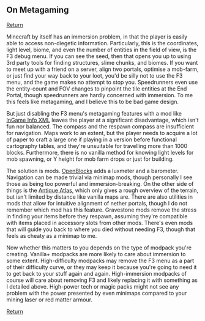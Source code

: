 ## On Metagaming

[Return](../main)

Minecraft by itself has an immersion problem, in that the player is easily able to access non-diegetic information. Particularly, this is the coordinates, light level, biome, and even the number of entities in the field of view,  is the F3 debug menu. If you can see the seed, then that opens you up to using 3rd party tools for finding structures, slime chunks, and biomes. If you want to meet up with a friend on a server, align two portals, optimise a mob-farm, or just find your way back to your loot, you'd be silly not to use the F3 menu, and the game makes no attempt to stop you. Speedrunners even use the entity-count and FOV changes to pinpoint the tile entities at the End Portal, though speedrunners are hardly concerned with immersion. To me this feels like metagaming, and I believe this to be bad game design.

But just disabling the F3 menu's metagaming features with a mod like [InGame Info XML](https://www.curseforge.com/minecraft/mc-mods/ingame-info-xml) leaves the player at a significant disadvantage, which isn't fun nor balanced. The compass and the respawn compass are insufficient for navigation. Maps work to an extent, but the player needs to acquire a lot of paper to craft a large one if playing in a version before functional cartography tables, and they're unsuitable for travelling more than 1000 blocks. Furthermore, there is no vanilla method for knowing light levels for mob spawning, or Y height for mob farm drops or just for building.

The solution is mods. [OpenBlocks](https://www.curseforge.com/minecraft/mc-mods/openblocks) adds a luxmeter and a barometer. Navigation can be made trivial via minimap mods, though personally I see those as being too powerful and immersion-breaking. On the other side of things is the [Antique Atlas](https://www.curseforge.com/minecraft/mc-mods/antique-atlas), which only gives a rough overview of the terrain, but isn't limited by distance like vanilla maps are. There are also utilities in mods that allow for intuitive alignment of nether portals, though I do not remember which mod has this feature. Gravestone mods remove the stress in finding your items before they respawn, assuming they're compatible with items placed in accessory slots from other mods. There's even mods that will guide you back to where you died without needing F3, though that feels as cheaty as a minimap to me.

Now whether this matters to you depends on the type of modpack you're creating. Vanilla+ modpacks are more likely to care about immersion to some extent. High-difficulty modpacks may remove the F3 menu as a part of their difficulty curve, or they may keep it because you're going to need it to get back to your stuff again and again. High-immersion modpacks of course will care about removing F3 and likely replacing it with something as I detailed above. High-power tech or magic packs might not see any problem with the power presented by even minimaps compared to your mining laser or red matter armour.

[Return](../main)
